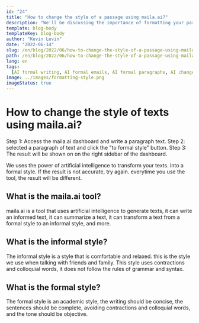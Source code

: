 ```yaml
---
id: "24"
title: "How to change the style of a passage using maila.ai?"
description: "We'll be discussing the importance of formatting your paragraphs in a formal style. maila.ai is a platform that allows you to easily write and send emails in a formal style."
template: blog-body
templateKey: blog-body
author: "Kevin Levin"
date: "2022-06-14"
slug: /en/blog/2022/06/how-to-change-the-style-of-a-passage-using-maila-ai
path: /en/blog/2022/06/how-to-change-the-style-of-a-passage-using-maila-ai
lang: en
tags:
  [AI formal writing, AI formal emails, AI formal paragraphs, AI change style]
image: ../images/formatting-style.png
imageStatus: true
---
```


# How to change the style of texts using maila.ai?

Step 1: Access the maila.ai dashboard and write a paragraph text.
Step 2: selected a paragraph of text and click the "to formal style" button.
Step 3: The result will be shown on on the right sidebar of the dashboard.

We uses the power of artificial intelligence to transform your texts. into a formal style. If the result is not accurate, try again. everytime you use the tool, the result will be different.

## What is the maila.ai tool?

maila.ai is a tool that uses artificial intelligence to generate texts, it can write an informed text, it can summarize a text, it can transform a text from a formal style to an informal style, and more.

## What is the informal style?

The informal style is a style that is comfortable and relaxed. this is the style we use when talking with friends and family. This style uses contractions and colloquial words, it does not follow the rules of grammar and syntax.

## What is the formal style?

The formal style is an academic style, the writing should be concise, the sentences should be complete, avoiding contractions and colloquial words, and the tone should be objective.
